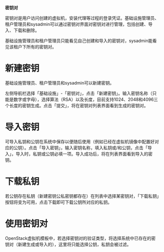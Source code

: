 **密钥对**


密钥对是用户访问创建的虚拟机，安装代理等过程的登录凭证。基础设施管理员、租户管理员和sysadmin可以通过密钥对界面对密钥对进行管理，包括创建、导入、下载和删除。

基础设施管理员和租户管理员只能看见自己创建和导入的密钥对，sysadmin能看见该租户下所有的密钥对。

# 新建密钥

基础设施管理员、租户管理员和sysadmin可以新建密钥。

左侧导航栏选择「基础设施」-「密钥对」，点击「新建密钥」。输入密钥名称（只能是数字或字母），选择算法（RSA）以及长度，目前支持1024、2048和4096三个长度的密钥生成。点击「提交」，将在密钥对列表界面看到生成的密钥对。

# 导入密钥

可导入私钥和公钥在系统中保存以便随后使用（例如已经在虚拟机镜像中配置好对应的公钥）。点击「导入密钥」，输入密钥名称，填入私钥或/和公钥，点击「导入」，导入时，私钥或公钥必填一项。导入成功后，将在列表界面看到导入的密钥。

# 下载私钥

若公钥存在私钥（新建密钥公私密钥都存在）在列表中选择某密钥对，「下载私钥」按钮将变为可用，点击下载即可下载公钥所对应的私钥。

# 使用密钥对

OpenStack虚拟机模板中，若选择密钥对的验证类型，将选择系统中已存在的密钥对（新建生成或导入的），这里将只能选择公钥，私钥会被过滤。
